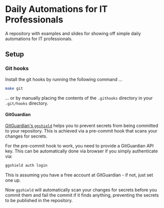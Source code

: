 # Daily Automations for IT Professionals

A repository with examples and slides for showing off simple daily automations for IT professionals. 

## Setup

### Git hooks

Install the git hooks by running the following command ...

```bash
make git
```

... or by manually placing the contents of the `.githooks` directory in your `.git/hooks` directory.

#### GitGuardian

[GitGuardian's `ggshield`](https://github.com/GitGuardian/ggshield) helps you to prevent secrets from being committed to your repository.
This is achieved via a pre-commit hook that scans your changes for secrets.

For the pre-commit hook to work, you need to provide a GitGuardian API key.
This can be automatically done via browser if you simply authenticate via:

```bash
ggshield auth login
```

This is assuming you have a free account at GitGuardian - if not, just set one up.

Now `ggshield` will automatically scan your changes for secrets before you commit them and fail the commit if it finds 
anything, preventing the secrets to be published in the repository.
